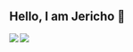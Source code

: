 ## Hello, I am Jericho 👋

<img align = "left" widfth = "47%" src= "https://github-readme-stats.vercel.app/api?username=JJerichoDeGuzman&show_icons=true&theme=radical"/>

<img align = "left" widfth = "47%" src=  "https://github-readme-stats.vercel.app/api/top-langs/?username=JJerichoDeGuzman&layout=compact" />

